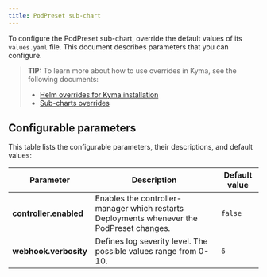 ```yaml
---
title: PodPreset sub-chart
---
```


To configure the PodPreset sub-chart, override the default values of its `values.yaml` file. This document describes parameters that you can configure.

>**TIP:** To learn more about how to use overrides in Kyma, see the following documents:
>* [Helm overrides for Kyma installation](/root/kyma/#configuration-helm-overrides-for-kyma-installation)
>* [Sub-charts overrides](/root/kyma/#configuration-helm-overrides-for-kyma-installation-sub-chart-overrides)

## Configurable parameters

This table lists the configurable parameters, their descriptions, and default values:

| Parameter | Description | Default value |
|-----------|-------------|---------------|
| **controller.enabled** | Enables the controller-manager which restarts Deployments whenever the PodPreset changes. | `false` |
| **webhook.verbosity** | Defines log severity level. The possible values range from 0-10. | `6` |
